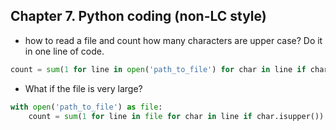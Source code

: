 ## Chapter 7. Python coding (non-LC style)

* how to read a file and count how many characters are upper case? Do it in one line of code. 

```python
count = sum(1 for line in open('path_to_file') for char in line if char.isupper())
```

* What if the file is very large?

```python
with open('path_to_file') as file:  
    count = sum(1 for line in file for char in line if char.isupper())
```
